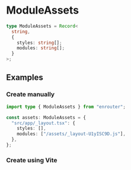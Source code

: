 # ModuleAssets

```typescript
type ModuleAssets = Record<
  string,
  {
    styles: string[];
    modules: string[];
  }
>;
```

## Examples

### Create manually

```ts
import type { ModuleAssets } from "enrouter";

const assets: ModuleAssets = {
  "src/app/_layout.tsx": {
    styles: [],
    modules: ["/assets/_layout-U1yISC9D.js"],
  },
};
```

### Create using Vite

```ts

```
